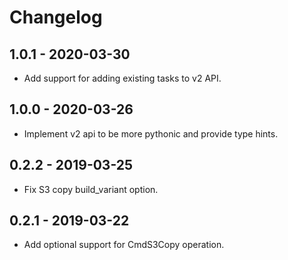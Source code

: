 # Changelog

## 1.0.1 - 2020-03-30
- Add support for adding existing tasks to v2 API.

## 1.0.0 - 2020-03-26
- Implement v2 api to be more pythonic and provide type hints.

## 0.2.2 - 2019-03-25
- Fix S3 copy build_variant option.

## 0.2.1 - 2019-03-22
- Add optional support for CmdS3Copy operation.